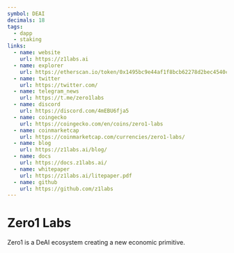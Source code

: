 ```yaml
---
symbol: DEAI
decimals: 18
tags:
  - dapp
  - staking
links:
  - name: website
    url: https://z1labs.ai
  - name: explorer
    url: https://etherscan.io/token/0x1495bc9e44af1f8bcb62278d2bec4540cf0c05ea
  - name: twitter
    url: https://twitter.com/
  - name: telegram_news
    url: https://t.me/zero1labs
  - name: discord
    url: https://discord.com/4mEBU6fja5
  - name: coingecko
    url: https://coingecko.com/en/coins/zero1-labs
  - name: coinmarketcap
    url: https://coinmarketcap.com/currencies/zero1-labs/
  - name: blog
    url: https://z1labs.ai/blog/
  - name: docs
    url: https://docs.z1labs.ai/
  - name: whitepaper
    url: https://z1labs.ai/litepaper.pdf
  - name: github
    url: https://github.com/z1labs
---
```


# Zero1 Labs

Zero1 is a DeAI ecosystem creating a new economic primitive.
